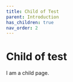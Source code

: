 ```yaml
---
title: Child of Test
parent: Introduction
has_children: true
nav_order: 2
---
```


# Child of test

I am a child page.
